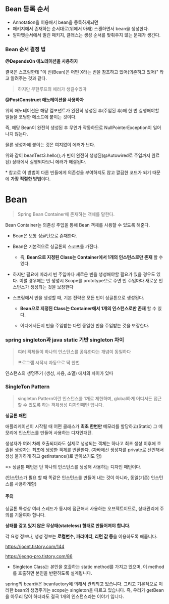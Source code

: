 ## Bean 등록 순서

*  Annotation을 이용해서 bean을 등록하게되면
* 패키지에서 존재하는 순서대로(위에서 아래) 스캔하면서 bean을 생성한다.
* 알파벳순서에서 밀린 패키지, 클래스는 생성 순서를 맞춰주지 않는 문제가 생긴다.



### Bean 순서 결정 법

**@DependsOn 애노테이션을 사용하자**

결국은 스프링한테 "이 빈(Bean)은 어떤 X라는 빈을 참조하고 있어(의존하고 있어)" 라고 알려주는 것과 같다.

> 하지만 무한루프의 에러가 생길수있따 

**@PostConstruct 애노테이션을 사용하자**

위의 애노테이션은 해당 컴포넌트가 완전히 생성된 후(주입된 후)에 한 번 실행해야할 일들을 코딩한 메소드에 붙이는 것이다.

즉, 해당 Bean이 완전히 생성된 후 무언가 작동하므로 NullPointerException이 일어나지 않는다.

물론 생성자에 붙이는 것은 여지없이 에러가 난다.

위와 같이 beanTest3.hello();가 빈이 완전히 생성된(@Autowired로 주입까지 완료된) 상태에서 실행되다보니 에러가 해결된다.

\* 참고로 이 방법이 다른 빈들에게 의존성을 부여하지도 않고 깔끔한 코드가 되기 때문에 **가장 적절한 방법**이다.



#  Bean

>  Spring Bean Container에 존재하는 객체를 말한다. 

Bean Container는 의존성 주입을 통해 Bean 객체를 사용할 수 있도록 해준다.

* Bean은 보통 싱글턴으로 존재한다.
* Bean은 기본적으로 싱글톤의 스코프를 가진다.
  *  즉, **Bean으로 지정된 Class는 Container에서 1개의 인스턴스로만 존재** 할 수 있다.
*  하지만 필요에 따라서 빈 주입마다 새로운 빈을 생성해야할 필요가 있을 경우도 있다. 이럴 경우에는 빈 생성시 Scope를 prototype으로 주면 빈 주입마다 새로운 인스턴스가 생성되는 것을 보장한다



* 스프링에서 빈을 생성할 때, 기본 전략은 모든 빈이 싱글톤으로 생성된다.

  * **Bean으로 지정된 Class는 Container에서 1개의 인스턴스로만 존재** 할 수 있다.

  *  어디에서든지 빈을 주입받는 다면 동일한 빈을 주입받는 것을 보장한다.

    

  

### spring singleton과 java static 기반 singleton 차이

> 여러 객체들이 하나의 인스턴스를 공유한다는 개념이 동일하다
>
> 프로그램 시작시 자동으로 딱 한번 



인스턴스의 생명주기 (생성, 사용, 소멸) 에서의 차이가 있따 





### SingleTon Pattern

> singleton Pattern이란 인스턴스를 1개로 제한하며, global하게 어디서든 접근 할 수 있도록 하는 객체생성 디자인패턴 입니다.

**싱글톤 패턴**

애플리케이션이 시작될 때 어떤 클래스가 **최초 한번만** 메모리를 할당하고(Static) 그 메모리에 인스턴스를 만들어 사용하는 디자인패턴.

생성자가 여러 차례 호출되더라도 실제로 생성되는 객체는 하나고 최초 생성 이후에 호출된 생성자는 최초에 생성한 객체를 반환한다. (자바에선 생성자를 private로 선언해서 생성 불가하게 하고 getInstance()로 받아쓰기도 함)

=> 싱글톤 패턴은 단 하나의 인스턴스를 생성해 사용하는 디자인 패턴이다.

(인스턴스가 필요 할 때 똑같은 인스턴스를 만들어 내는 것이 아니라, 동일(기존) 인스턴스를 사용하게함)

#### 주의

싱글톤 특성상 여러 스레드가 동시에 접근해서 사용하는 오브젝트이므로, 상태관리에 주의를 기울여야 합니다.

**상태를 갖고 있지 않은 무상태(stateless) 형태로 만들어져야 합니다.**

각 요청 정보나, 생성 정보는 **로컬변수, 파라미터, 리턴 값 등**을 이용하도록 해줍니다.



https://joont.tistory.com/144

https://jeong-pro.tistory.com/86

* Singleton Class는 본인을 호출하는 static method를 가지고 있으며, 이 method를 호출하면 본인을 반환하도록 설계됩니다.



spring의 bean들은 beanfactory에 의해서 관리되고 있습니다. 그리고 기본적으로 이러한 bean의 생명주기는 scope는 singleton을 따르고 있습니다. 즉, 우리가 getBean을 아무리 많이 하더라도 결국 1개의 인스턴스라는 이야기 입니다.